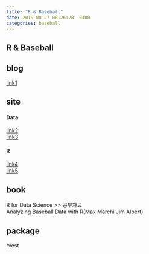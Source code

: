 ```yaml
---
title: "R & Baseball"
date: 2019-08-27 08:26:28 -0400
categories: baseball
---
```


R & Baseball
---

## blog
[link1]

## site
#### Data
[link2]  
[link3]
#### R
[link4]  
[link5]
## book
R for Data Science >> 공부자료  
Analyzing  Baseball Data  with R(Max Marchi Jim Albert)

## package
rvest

[link1]: https://cinema4dr12.tistory.com/1061?category=675738
[link2]: https://www.retrosheet.org/gamelogs/index.html
[link3]: https://tht.fangraphs.com/tht-live/importing-data-into-r/
[link4]: https://r4ds.had.co.nz/
[link5]: https://github.com/hadley/r4ds
